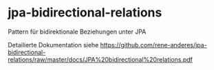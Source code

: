 # jpa-bidirectional-relations
Pattern für bidirektionale Beziehungen unter JPA

Detailierte Dokumentation siehe https://github.com/rene-anderes/jpa-bidirectional-relations/raw/master/docs/JPA%20bidirectional%20relations.pdf